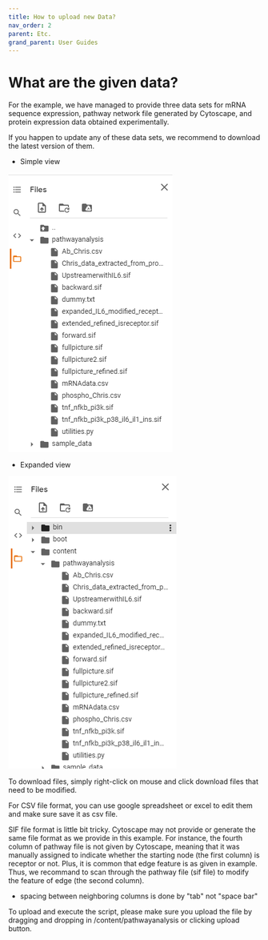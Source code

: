 ```yaml
---
title: How to upload new Data?
nav_order: 2
parent: Etc.
grand_parent: User Guides
---
```


# What are the given data?
For the example, we have managed to provide three data sets for mRNA sequence expression, pathway network file generated by Cytoscape, and protein expression data obtained experimentally.

If you happen to update any of these data sets, we recommend to download the latest version of them. 
- Simple view

![simple view](directory2.png)

- Expanded view

![expanded view](directory1.png)

To download files, simply right-click on mouse and click download files that need to be modified. 

For CSV file format, you can use google spreadsheet or excel to edit them and make sure save it as csv file. 

SIF file format is little bit tricky. Cytoscape may not provide or generate the same file format as we provide in this example. 
For instance, the fourth column of pathway file is not given by Cytoscape, meaning that it was manually assigned to indicate whether the starting node (the first column) is receptor or not. Plus, it is common that edge feature is as given in example. Thus, we recommand to scan through the pathway file (sif file) to modify the feature of edge (the second column). 
- spacing between neighboring columns is done by "tab" not "space bar"

To upload and execute the script, please make sure you upload the file by dragging and dropping in /content/pathwayanalysis or clicking upload button. 


